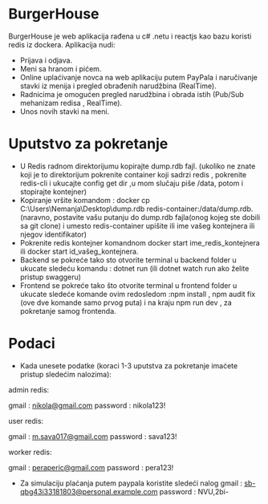 # BurgerHouse

BurgerHouse je web aplikacija rađena u c# .netu i reactjs kao bazu koristi redis iz dockera. Aplikacija nudi:

- Prijava i odjava.
- Meni sa hranom i pićem.
- Online uplaćivanje novca na web aplikaciju putem PayPala i naručivanje stavki iz menija i pregled obrađenih narudžbina (RealTime).
- Radnicima je omogućen pregled narudžbina i obrada istih (Pub/Sub mehanizam redisa , RealTime).
- Unos novih stavki na meni.

# Uputstvo za pokretanje

- U Redis radnom direktorijumu kopirajte dump.rdb fajl. (ukoliko ne znate koji je to direktorijum pokrenite container koji sadrzi redis , pokrenite redis-cli i ukucajte config get dir ,u mom slučaju piše /data, potom i stopirajte kontejner)
- Kopiranje vršite komandom : docker cp C:\Users\Nemanja\Desktop\dump.rdb redis-container:/data/dump.rdb. (naravno, postavite vašu putanju do dump.rdb fajla(onog kojeg ste dobili sa git clone) i umesto redis-container upišite ili ime vašeg kontejnera ili njegov identifikator)
- Pokrenite redis kontejner komandnom docker start ime_redis_kontejnera ili docker start id_vašeg_kontejnera.
- Backend se pokreće tako sto otvorite terminal u backend folder u ukucate sledeću komandu : dotnet run (ili dotnet watch run ako želite pristup swaggeru)
- Frontend se pokreće tako što otvorite terminal u frontend folder u ukucate sledeće komande ovim redosledom :npm install , npm audit fix (ove dve komande samo prvog puta) i na kraju npm run dev , za pokretanje samog frontenda.

# Podaci

- Kada unesete podatke (koraci 1-3 uputstva za pokretanje imaćete pristup sledećim nalozima):

admin redis:

gmail : nikola@gmail.com
password : nikola123!

user redis:

gmail : m.sava017@gmail.com
password : sava123!

worker redis:

gmail : peraperic@gmail.com
password : pera123!

- Za simulaciju plaćanja putem paypala koristite sledeći nalog
  gmail : sb-qbg43i33181803@personal.example.com
  password : NVU,2bi-
